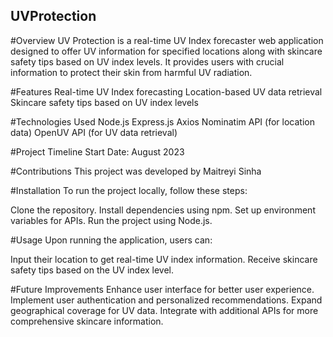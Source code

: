 ## UVProtection
#Overview
UV Protection is a real-time UV Index forecaster web application designed to offer UV information for specified locations along with skincare safety tips based on UV index levels. It provides users with crucial information to protect their skin from harmful UV radiation.

#Features
Real-time UV Index forecasting
Location-based UV data retrieval
Skincare safety tips based on UV index levels

#Technologies Used
Node.js
Express.js
Axios
Nominatim API (for location data)
OpenUV API (for UV data retrieval)

#Project Timeline
Start Date: August 2023

#Contributions
This project was developed by Maitreyi Sinha

#Installation
To run the project locally, follow these steps:

Clone the repository.
Install dependencies using npm.
Set up environment variables for APIs.
Run the project using Node.js.

#Usage
Upon running the application, users can:

Input their location to get real-time UV index information.
Receive skincare safety tips based on the UV index level.

#Future Improvements
Enhance user interface for better user experience.
Implement user authentication and personalized recommendations.
Expand geographical coverage for UV data.
Integrate with additional APIs for more comprehensive skincare information.
